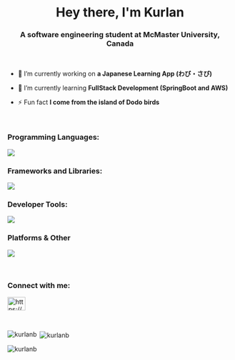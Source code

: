<h1 align="center">Hey there, I'm Kurlan</h1>
<h3 align="center">A software engineering student at McMaster University, Canada</h3>
<br>

- 🔭 I’m currently working on **a Japanese Learning App (わび・さび)**

- 🌱 I’m currently learning **FullStack Development (SpringBoot and AWS)**

- ⚡ Fun fact **I come from the island of Dodo birds**

<br>
<h3 align="left">Programming Languages:</h3>
<p align="left">
  <a href="https://skillicons.dev">
    <img src="https://skillicons.dev/icons?i=java,py,c,cpp,html,css,js,r,bash,matlab,latex,md,regex" />
  </a>
</p>

<h3 align="left">Frameworks and Libraries:</h3>
<p align="left">
  <a href="https://skillicons.dev">
    <img src="https://skillicons.dev/icons?i=bootstrap,react,tailwind,vite,flask,vercel,npm" />
  </a>
</p>

<h3 align="left">Developer Tools:</h3>
<p align="left">
  <a href="https://skillicons.dev">
    <img src="https://skillicons.dev/icons?i=arduino,eclipse,git,maven,vim,vscode,visualstudio,anaconda,github" />
  </a>
</p>

<h3 align="left">Platforms & Other</h3>
<p align="left">
  <a href="https://skillicons.dev">
    <img src="https://skillicons.dev/icons?i=blender,docker,figma,kali,linux,mysql,netlify,ps,postgres,postman,vercel,aws,firebase" />
  </a>
</p>

<br>
<h3 align="left">Connect with me:</h3>
<p align="left">
<a href="https://linkedin.com/in/https://www.linkedin.com/in/kurlan-beeharry/" target="blank"><img align="center" src="https://raw.githubusercontent.com/rahuldkjain/github-profile-readme-generator/master/src/images/icons/Social/linked-in-alt.svg" alt="https://www.linkedin.com/in/kurlan-beeharry/" height="30" width="40" /></a>
</p>
<br>

<p><img align="left" src="https://github-readme-stats.vercel.app/api/top-langs?username=kurlanb&show_icons=true&locale=en&layout=compact" alt="kurlanb" /></p>

<p>&nbsp;<img align="center" src="https://github-readme-stats.vercel.app/api?username=kurlanb&show_icons=true&locale=en" alt="kurlanb" /></p>

<p><img align="center" src="https://github-readme-streak-stats.herokuapp.com/?user=kurlanb&" alt="kurlanb" /></p>

